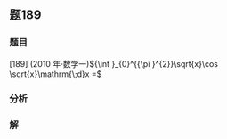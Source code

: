 ## 题189
### 题目
[189] (2010 年$\cdot$数学一)${\int }_{0}^{{\pi }^{2}}\sqrt{x}\cos \sqrt{x}\mathrm{\;d}x =$
### 分析

### 解